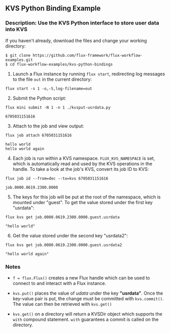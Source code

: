 ## KVS Python Binding Example

### Description: Use the KVS Python interface to store user data into KVS

If you haven't already, download the files and change your working directory:

```
$ git clone https://github.com/flux-framework/flux-workflow-examples.git
$ cd flux-workflow-examples/kvs-python-bindings
```

1. Launch a Flux instance by running `flux start`, redirecting log messages to the file `out` in the current directory:

`flux start -s 1 -o,-S,log-filename=out`

2. Submit the Python script:

`flux mini submit -N 1 -n 1 ./kvsput-usrdata.py`

```
6705031151616
```

3. Attach to the job and view output:

`flux job attach 6705031151616`

```
hello world
hello world again
```

4. Each job is run within a KVS namespace. `FLUX_KVS_NAMESPACE` is set, which is automatically read and used by the KVS operations in the handle. To take a look at the job's KVS, convert its job ID to KVS:

`flux job id --from=dec --to=kvs 6705031151616`

```
job.0000.0619.2300.0000
```

5. The keys for this job will be put at the root of the namespace, which is mounted under "guest". To get the value stored under the first key "usrdata":

`flux kvs get job.0000.0619.2300.0000.guest.usrdata`

```
"hello world"
```

6. Get the value stored under the second key "usrdata2":

`flux kvs get job.0000.0619.2300.0000.guest.usrdata2`

```
"hello world again"
```

### Notes

- `f = flux.Flux()` creates a new Flux handle which can be used to connect to and interact with a Flux instance.

- `kvs.put()` places the value of _udata_ under the key **"usrdata"**. Once the key-value pair is put, the change must be committed with `kvs.commit()`. The value can then be retrieved with `kvs.get()`

- `kvs.get()` on a directory will return a KVSDir object which supports the `with` compound statement. `with` guarantees a commit is called on the directory.
